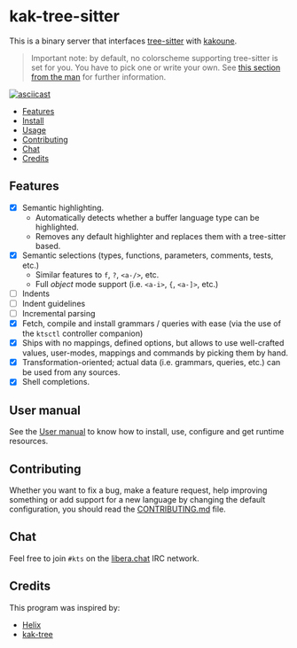 # kak-tree-sitter

This is a binary server that interfaces [tree-sitter](https://tree-sitter.github.io/) with
[kakoune](https://kakoune.org/).

> Important note: by default, no colorscheme supporting tree-sitter is set for you. You have to pick one or write your
> own. See [this section from the man](./docs/man/highlighting.md) for further information.

[![asciicast](https://asciinema.org/a/606062.svg)](https://asciinema.org/a/606062)

- [Features](#features)
- [Install](#install)
- [Usage](#usage)
- [Contributing](#contributing)
- [Chat](#chat)
- [Credits](#credits)

## Features

- [x] Semantic highlighting.
  - Automatically detects whether a buffer language type can be highlighted.
  - Removes any default highlighter and replaces them with a tree-sitter based.
- [x] Semantic selections (types, functions, parameters, comments, tests, etc.)
  - Similar features to `f`, `?`, `<a-/>`, etc.
  - Full _object_ mode support (i.e. `<a-i>`, `{`, `<a-]>`, etc.)
- [ ] Indents
- [ ] Indent guidelines
- [ ] Incremental parsing
- [x] Fetch, compile and install grammars / queries with ease (via the use of the `ktsctl` controller companion)
- [x] Ships with no mappings, defined options, but allows to use well-crafted values, user-modes, mappings and
  commands by picking them by hand.
- [x] Transformation-oriented; actual data (i.e. grammars, queries, etc.) can be used from any sources.
- [x] Shell completions.

## User manual

See the [User manual](docs/man) to know how to install, use, configure and get runtime resources.

## Contributing

Whether you want to fix a bug, make a feature request, help improving something or add support for a new language by
changing the default configuration, you should read the [CONTRIBUTING.md](./CONTRIBUTING.md) file.

## Chat

Feel free to join `#kts` on the [libera.chat](https://libera.chat/) IRC network.

## Credits

This program was inspired by:

- [Helix](https://helix-editor.com)
- [kak-tree](https://github.com/ul/kak-tree)
